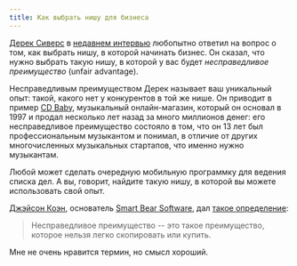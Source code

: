 ```yaml
---
title: Как выбрать нишу для бизнеса
---
```


[Дерек Сиверс][siv] в [недавнем интервью][int] любопытно ответил на вопрос
о том, как выбрать нишу, в которой начинать бизнес. Он сказал, что нужно
выбрать такую нишу, в которой у вас будет _несправедливое преимущество_
(unfair advantage).

Несправедливым преимуществом Дерек называет ваш уникальный опыт: такой,
какого нет у конкурентов в той же нише. Он приводит в пример [CD Baby][cdb],
музыкальный онлайн-магазин, который он основал в 1997 и продал несколько
лет назад за много миллионов денег: его несправедливое преимущество
состояло в том, что он 13 лет был профессиональным музыкантом и понимал,
в отличие от других многочисленных музыкальных стартапов, что именно
нужно музыкантам.

Любой может сделать очередную мобильную программку для ведения списка
дел. А вы, говорит, найдите такую нишу, в которой вы можете использовать
свой опыт.

[Джэйсон Коэн][coh], основатель [Smart Bear Software][sbs], дал [такое
определение][def]:

> Несправедливое преимущество -- это такое преимущество, которое нельзя
> легко скопировать или купить.

Мне не очень нравится термин, но смысл хороший.

[siv]: http://sivers.org
[int]: http://drt.fm/office-hours/derek-sivers/
[cdb]: https://en.wikipedia.org/wiki/CD_Baby
[coh]: http://blog.asmartbear.com/jason-cohen
[sbs]: https://en.wikipedia.org/wiki/SmartBear_Software
[def]: http://blog.asmartbear.com/unfair-advantages.html
